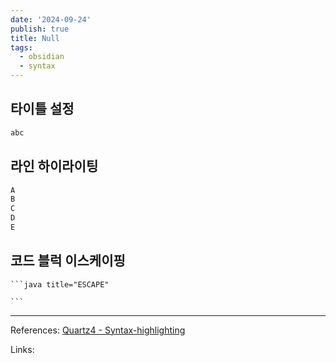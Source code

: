 ```yaml
---
date: '2024-09-24'
publish: true
title: Null
tags:
  - obsidian
  - syntax
---
```


## 타이틀 설정

```java title="타이틀 ABC"
abc
```

## 라인 하이라이팅

```java {1-3,4}
A
B
C
D
E
```

## 코드 블럭 이스케이핑

````
```java title="ESCAPE"

```
````

---

References: [Quartz4 - Syntax-highlighting](https://quartz.jzhao.xyz/features/syntax-highlighting)

Links: